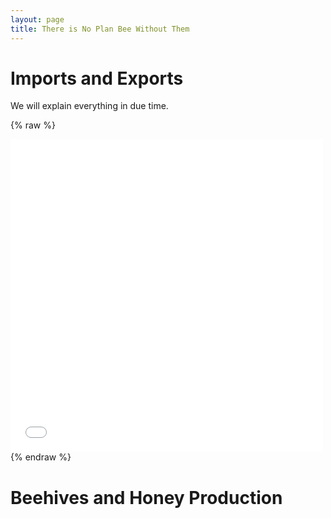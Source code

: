 ```yaml
---
layout: page
title: There is No Plan Bee Without Them
---
```


# Imports and Exports

We will explain everything in due time.

{% raw %}
<iframe frameborder="no" border="0" marginwidth="0" marginheight="0" width="500" height="500" src="/_includes/dist/main/html/honey_graph.html"></iframe>
{% endraw %}

# Beehives and Honey Production
